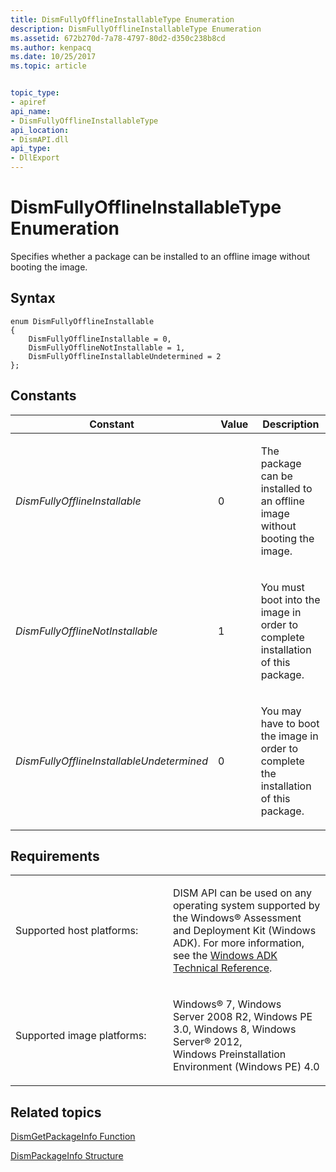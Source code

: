 ```yaml
---
title: DismFullyOfflineInstallableType Enumeration
description: DismFullyOfflineInstallableType Enumeration
ms.assetid: 672b270d-7a78-4797-80d2-d350c238b8cd
ms.author: kenpacq
ms.date: 10/25/2017
ms.topic: article


topic_type: 
- apiref
api_name: 
- DismFullyOfflineInstallableType
api_location: 
- DismAPI.dll
api_type: 
- DllExport
---
```


# DismFullyOfflineInstallableType Enumeration


Specifies whether a package can be installed to an offline image without booting the image.

## <span id="Syntax"></span><span id="syntax"></span><span id="SYNTAX"></span>Syntax


``` syntax
enum DismFullyOfflineInstallable
{
    DismFullyOfflineInstallable = 0,
    DismFullyOfflineNotInstallable = 1,
    DismFullyOfflineInstallableUndetermined = 2
};
```

## <span id="Constants"></span><span id="constants"></span><span id="CONSTANTS"></span>Constants


<table>
<colgroup>
<col width="33%" />
<col width="33%" />
<col width="33%" />
</colgroup>
<thead>
<tr class="header">
<th>Constant</th>
<th>Value</th>
<th>Description</th>
</tr>
</thead>
<tbody>
<tr class="odd">
<td><p><em>DismFullyOfflineInstallable</em></p></td>
<td><p>0</p></td>
<td><p>The package can be installed to an offline image without booting the image.</p></td>
</tr>
<tr class="even">
<td><p><em>DismFullyOfflineNotInstallable</em></p></td>
<td><p>1</p></td>
<td><p>You must boot into the image in order to complete installation of this package.</p></td>
</tr>
<tr class="odd">
<td><p><em>DismFullyOfflineInstallableUndetermined</em></p></td>
<td><p>0</p></td>
<td><p>You may have to boot the image in order to complete the installation of this package.</p></td>
</tr>
</tbody>
</table>

 

## <span id="Requirements"></span><span id="requirements"></span><span id="REQUIREMENTS"></span>Requirements


<table>
<colgroup>
<col width="50%" />
<col width="50%" />
</colgroup>
<tbody>
<tr class="odd">
<td><p>Supported host platforms:</p></td>
<td><p>DISM API can be used on any operating system supported by the Windows® Assessment and Deployment Kit (Windows ADK). For more information, see the <a href="http://go.microsoft.com/fwlink/?LinkId=206587" data-raw-source="[Windows ADK Technical Reference](http://go.microsoft.com/fwlink/?LinkId=206587)">Windows ADK Technical Reference</a>.</p></td>
</tr>
<tr class="even">
<td><p>Supported image platforms:</p></td>
<td><p>Windows® 7, Windows Server 2008 R2, Windows PE 3.0, Windows 8, Windows Server® 2012, Windows Preinstallation Environment (Windows PE) 4.0</p></td>
</tr>
</tbody>
</table>

 

## <span id="related_topics"></span>Related topics


[DismGetPackageInfo Function](dismgetpackageinfo-function.md)

[DismPackageInfo Structure](dismpackageinfo-structure.md)

 

 




